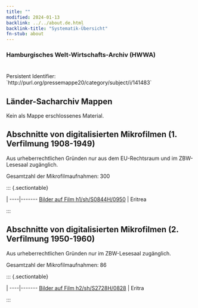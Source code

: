 ```yaml
---
title: ""
modified: 2024-01-13
backlink: ../../about.de.html
backlink-title: "Systematik-Übersicht"
fn-stub: about
---
```


### Hamburgisches Welt-Wirtschafts-Archiv (HWWA)

# 

<div class="hint">Persistent Identifier: `http://purl.org/pressemappe20/category/subject/i/141483`</div>







## Länder-Sacharchiv Mappen





Kein als Mappe erschlossenes Material.



<a id="filmsections" />

## Abschnitte von digitalisierten Mikrofilmen (1. Verfilmung 1908-1949)

<p>Aus urheberrechtlichen Gründen nur aus dem EU-Rechtsraum und im ZBW-Lesesaal zugänglich.</p>


<p>Gesamtzahl der Mikrofilmaufnahmen: 300</p>





::: {.sectiontable}

 | 
----|-------
<a class="btn" href="https://pm20.zbw.eu/film/h1/sh/S0844H/0950" rel="nofollow">Bilder auf Film h1/sh/S0844H/0950</a> | Eritrea


:::




## Abschnitte von digitalisierten Mikrofilmen (2. Verfilmung 1950-1960)

<p>Aus urheberrechtlichen Gründen nur im ZBW-Lesesaal zugänglich.</p>


<p>Gesamtzahl der Mikrofilmaufnahmen: 86</p>





::: {.sectiontable}

 | 
----|-------
<a class="btn" href="https://pm20.zbw.eu/film/h2/sh/S2728H/0828" rel="nofollow">Bilder auf Film h2/sh/S2728H/0828</a> | Eritra


:::
















